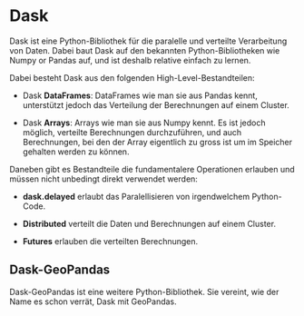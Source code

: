 # Dask

Dask ist eine Python-Bibliothek für die paralelle und verteilte Verarbeitung von Daten. Dabei baut Dask auf den bekannten Python-Bibliotheken wie Numpy or Pandas auf, und ist deshalb relative einfach zu lernen.

Dabei besteht Dask aus den folgenden High-Level-Bestandteilen:

- Dask **DataFrames**: DataFrames wie man sie aus Pandas kennt, unterstützt jedoch das Verteilung der Berechnungen auf einem Cluster.

- Dask **Arrays**: Arrays wie man sie aus Numpy kennt. Es ist jedoch möglich, verteilte Berechnungen durchzuführen, und auch Berechnungen, bei den der Array eigentlich zu gross ist um im Speicher gehalten werden zu können.

Daneben gibt es Bestandteile die fundamentalere Operationen erlauben und müssen nicht unbedingt direkt verwendet werden:

- **dask.delayed** erlaubt das Paralellisieren von irgendwelchem Python-Code.

- **Distributed** verteilt die Daten und Berechnungen auf einem Cluster.

- **Futures** erlauben die verteilten Berechnungen.


## Dask-GeoPandas

Dask-GeoPandas ist eine weitere Python-Bibliothek. Sie vereint, wie der Name es schon verrät, Dask mit GeoPandas.
